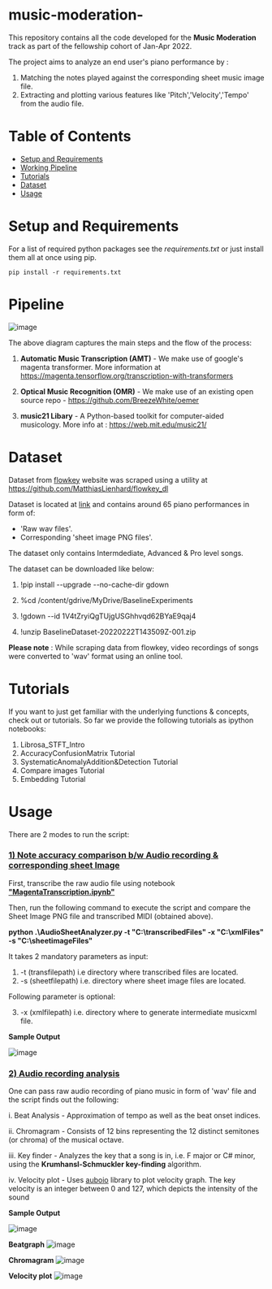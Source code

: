 # music-moderation-
This repository contains all the code developed for the **Music Moderation** track as part of the fellowship cohort of Jan-Apr 2022.

The project aims to analyze an end user's piano performance by  :
 1. Matching the notes played against the corresponding sheet music image file.
 2. Extracting and plotting various features like 'Pitch','Velocity','Tempo' from the audio file.

# Table of Contents
  * [Setup and Requirements](#installation)
  * [Working Pipeline](#pipeline)
  * [Tutorials](#tutorials)
  * [Dataset](#dataset)
  * [Usage](#usage)


# Setup and Requirements <a id="installation"></a>
For a list of required python packages see the *requirements.txt*
or just install them all at once using pip.
```
pip install -r requirements.txt
```

# Pipeline <a id="pipeline"></a>
![image](https://user-images.githubusercontent.com/93938450/158359692-7162ae00-f7d7-484f-b568-9b12ed8cc2ff.png)

The above diagram captures the main steps and the flow of the process:
1. **Automatic Music Transcription (AMT)** - We make use of google's magenta transformer. More information at https://magenta.tensorflow.org/transcription-with-transformers

2. **Optical Music Recognition (OMR)** - We make use of an existing open source repo - https://github.com/BreezeWhite/oemer
3. **music21 Libary** - A Python-based toolkit for computer-aided musicology. More info at : https://web.mit.edu/music21/


# Dataset <a id="dataset"></a>
Dataset from [flowkey](https://www.flowkey.com/en) website was scraped using a utility at https://github.com/MatthiasLienhard/flowkey_dl

Dataset is located at [link](https://drive.google.com/drive/folders/15L8ZF9TECMFo_n6azNUGpDAmfRN141kJ?usp=sharing) and contains around 65 piano performances in form of:
- 'Raw wav files'.
- Corresponding 'sheet image PNG files'.

The dataset only contains Intermdediate, Advanced & Pro level songs.

The dataset can be downloaded like below:

1. !pip install --upgrade --no-cache-dir gdown

2. %cd /content/gdrive/MyDrive/BaselineExperiments

3. !gdown --id 1V4tZryiQgTUjgUSGhhvqd62BYaE9qaj4   

4. !unzip BaselineDataset-20220222T143509Z-001.zip

**Please note** : While scraping data from flowkey, video recordings of songs were converted to 'wav' format using an online tool.

# Tutorials
If you want to just get familiar with the underlying functions & concepts, check out or tutorials. So far we provide the following tutorials as ipython notebooks:

1. Librosa_STFT_Intro
2. AccuracyConfusionMatrix Tutorial
3. SystematicAnomalyAddition&Detection Tutorial
4. Compare images Tutorial
5. Embedding Tutorial 

# Usage
There are 2 modes to run the script:

### <ins>**1) Note accuracy comparison b/w Audio recording & corresponding sheet Image**</ins>

First, transcribe the raw audio file using notebook [**"MagentaTranscription.ipynb"**](src/MagentaTranscription.ipynb)

Then, run the following command to execute the script and compare the Sheet Image PNG file and transcribed MIDI (obtained above).

**python .\AudioSheetAnalyzer.py -t "C:\transcribedFiles" -x "C:\xmlFiles" -s "C:\sheetimageFiles"**

It takes 2 mandatory parameters as input:
1. -t (transfilepath) i.e directory where transcribed files are located.
2. -s (sheetfilepath) i.e. directory where sheet image files are located.

Following parameter is optional:

3. -x (xmlfilepath) i.e. directory where to generate intermediate musicxml file.

**Sample Output**

![image](https://user-images.githubusercontent.com/93938450/158544413-52934be2-2733-4a13-ba5d-4bd8a102b24d.png)

### <ins>**2) Audio recording analysis**</ins>

One can pass raw audio recording of piano music in form of 'wav' file and the script finds out the following:

i. Beat Analysis - Approximation of tempo as well as the beat onset indices.

ii. Chromagram - Consists of 12 bins representing the 12 distinct semitones (or chroma) of the musical octave. 

iii. Key finder - Analyzes the key that a song is in, i.e. F major or C# minor, using the **Krumhansl-Schmuckler key-finding** algorithm.

iv. Velocity plot - Uses [auboio](https://aubio.org/) library to plot velocity graph. The key velocity is an integer between 0 and 127, which depicts the intensity of the sound


**Sample Output**

![image](https://user-images.githubusercontent.com/93938450/158544221-acef000e-8e3e-4649-aba8-7a42571660d7.png)

**Beatgraph**
![image](https://user-images.githubusercontent.com/93938450/158540805-f1f48ec6-7788-46f0-a721-a527f1a485b8.png)

**Chromagram**
![image](https://user-images.githubusercontent.com/93938450/158540862-a4aaf2ef-7ed9-468d-8481-b5b225804ba6.png)

**Velocity plot**
![image](https://user-images.githubusercontent.com/93938450/160083313-35381002-6d57-47a1-a0f5-31cba1933e44.png)











